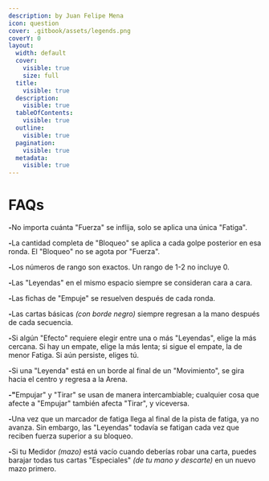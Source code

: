 ```yaml
---
description: by Juan Felipe Mena
icon: question
cover: .gitbook/assets/legends.png
coverY: 0
layout:
  width: default
  cover:
    visible: true
    size: full
  title:
    visible: true
  description:
    visible: true
  tableOfContents:
    visible: true
  outline:
    visible: true
  pagination:
    visible: true
  metadata:
    visible: true
---
```


# FAQs

**-**&#x4E;o importa cuánta "Fuerza" se inflija, solo se aplica una única "Fatiga".

**-**&#x4C;a cantidad completa de "Bloqueo" se aplica a cada golpe posterior en esa ronda. El "Bloqueo" no se agota por "Fuerza".

**-**&#x4C;os números de rango son exactos. Un rango de 1-2 no incluye 0.

**-**&#x4C;as "Leyendas" en el mismo espacio siempre se consideran cara a cara.

**-**&#x4C;as fichas de "Empuje" se resuelven después de cada ronda.

**-**&#x4C;as cartas básicas _(con borde negro)_ siempre regresan a la mano después de cada secuencia.

**-**&#x53;i algún "Efecto" requiere elegir entre una o más "Leyendas", elige la más cercana. Si hay un empate, elige la más lenta; si sigue el empate, la de menor Fatiga. Si aún persiste, eliges tú.

**-**&#x53;i una "Leyenda" está en un borde al final de un "Movimiento", se gira hacia el centro y regresa a la Arena.

**-"**&#x45;mpujar" y "Tirar" se usan de manera intercambiable; cualquier cosa que afecte a "Empujar" también afecta "Tirar", y viceversa.

**-**&#x55;na vez que un marcador de fatiga llega al final de la pista de fatiga, ya no avanza. Sin embargo, las "Leyendas" todavía se fatigan cada vez que reciben fuerza superior a su bloqueo.

**-**&#x53;i tu Medidor _(mazo)_ está vacío cuando deberías robar una carta, puedes barajar todas tus cartas "Especiales" _(de tu mano y descarte)_ en un nuevo mazo primero.
